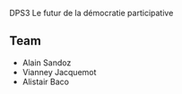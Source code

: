 DPS3
Le futur de la démocratie participative

## Team
- Alain Sandoz
- Vianney Jacquemot
- Alistair Baco
